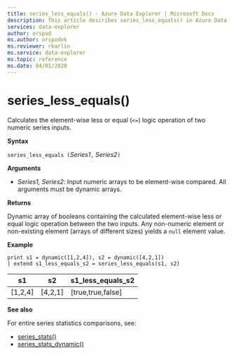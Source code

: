 ```yaml
---
title: series_less_equals() - Azure Data Explorer | Microsoft Docs
description: This article describes series_less_equals() in Azure Data Explorer.
services: data-explorer
author: orspod
ms.author: orspodek
ms.reviewer: rkarlin
ms.service: data-explorer
ms.topic: reference
ms.date: 04/01/2020
---
```

# series_less_equals()

Calculates the element-wise less or equal (`<=`) logic operation of two numeric series inputs.

**Syntax**

`series_less_equals (`*Series1*`,` *Series2*`)`

**Arguments**

* *Series1, Series2*: Input numeric arrays to be element-wise compared. All arguments must be dynamic arrays. 

**Returns**

Dynamic array of booleans containing the calculated element-wise less or equal logic operation between the two inputs. Any non-numeric element or non-existing element (arrays of different sizes) yields a `null` element value.

**Example**

```kusto
print s1 = dynamic([1,2,4]), s2 = dynamic([4,2,1])
| extend s1_less_equals_s2 = series_less_equals(s1, s2)
```

|s1|s2|s1_less_equals_s2|
|---|---|---|
|[1,2,4]|[4,2,1]|[true,true,false]|

**See also**

For entire series statistics comparisons, see:
* [series_stats()](series-statsfunction.md)
* [series_stats_dynamic()](series-stats-dynamicfunction.md)